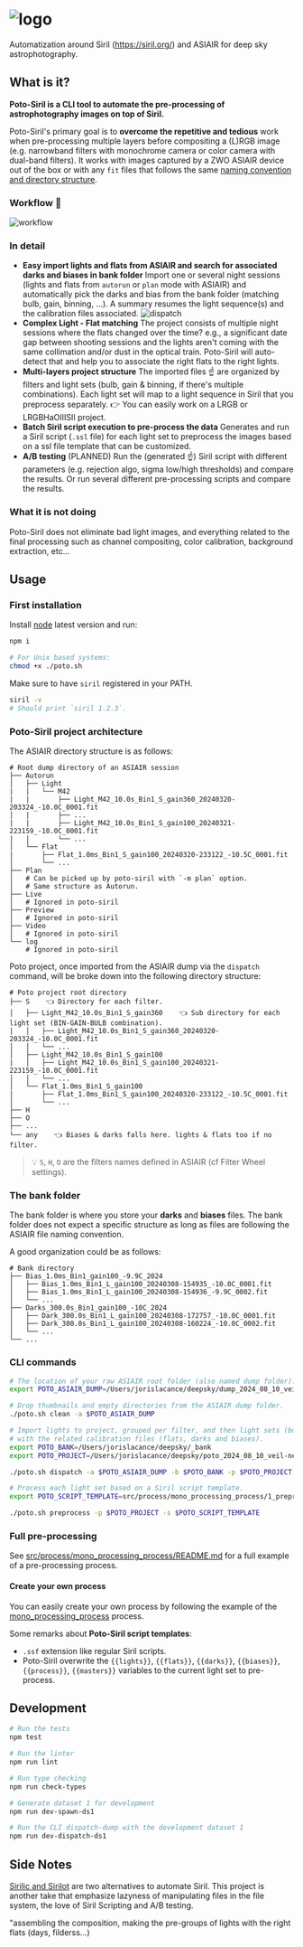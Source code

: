 # ![logo](./img/poto-siril_logo.png)

Automatization around Siril (<https://siril.org/>) and ASIAIR for deep sky astrophotography.

## What is it?

**Poto-Siril is a CLI tool to automate the pre-processing of astrophotography images on top of Siril.**

Poto-Siril's primary goal is to **overcome the repetitive and tedious** work when pre-processing multiple layers before compositing a (L)RGB image (e.g. narrowband filters with monochrome camera or color camera with dual-band filters). It works with images captured by a ZWO ASIAIR device out of the box or with any `fit` files that follows the same [naming convention and directory structure](#poto-siril-project-architecture).

### Workflow 🚀

![workflow](./img/poto-siril_workflow.png)

### In detail

- **Easy import lights and flats from ASIAIR and search for associated darks and biases in bank folder**
  Import one or several night sessions (lights and flats from `autorun` or `plan` mode with ASIAIR) and automatically pick the darks and bias from the bank folder (matching bulb, gain, binning, ...).
  A summary resumes the light sequence(s) and the calibration files associated.
  ![dispatch](./img/poto-siril_dispatch.png)
- **Complex Light - Flat matching**
  The project consists of multiple night sessions where the flats changed over the time? e.g., a significant date gap between shooting sessions and the lights aren't coming with the same collimation and/or dust in the optical train.
  Poto-Siril will auto-detect that and help you to associate the right flats to the right lights.
- **Multi-layers project structure**
  The imported files ☝️ are organized by filters and light sets (bulb, gain & binning, if there's multiple combinations). Each light set will map to a light sequence in Siril that you preprocess separately.
  👉 You can easily work on a LRGB or LRGBHaOIIISII project.
- **Batch Siril script execution to pre-process the data**
  Generates and run a Siril script (`.ssl` file) for each light set to preprocess the images based on a ssl file template that can be customized.
- **A/B testing** (PLANNED)
  Run the (generated ☝️) Siril script with different parameters (e.g. rejection algo, sigma low/high thresholds) and compare the results.
  Or run several different pre-processing scripts and compare the results.

### What it is not doing

Poto-Siril does not eliminate bad light images, and everything related to the final processing such as channel compositing, color calibration, background extraction, etc...

## Usage

### First installation

Install [node](https://node.org) latest version and run:

```bash
npm i

# For Unix based systems:
chmod +x ./poto.sh
```

Make sure to have `siril` registered in your PATH.

```bash
siril -v
# Should print `siril 1.2.3`.
```

### Poto-Siril project architecture

The ASIAIR directory structure is as follows:

```text
# Root dump directory of an ASIAIR session
├── Autorun
│   ├── Light
|   |   └── M42
|   |       ├── Light_M42_10.0s_Bin1_S_gain360_20240320-203324_-10.0C_0001.fit
│   |       ├── ...
|   |       ├── Light_M42_10.0s_Bin1_S_gain100_20240321-223159_-10.0C_0001.fit
|   |       └── ...
│   └── Flat
|       ├── Flat_1.0ms_Bin1_S_gain100_20240320-233122_-10.5C_0001.fit
│       └── ...
├── Plan
│   # Can be picked up by poto-siril with `-m plan` option.
│   # Same structure as Autorun.
├── Live
│   # Ignored in poto-siril
├── Preview
│   # Ignored in poto-siril
├── Video
│   # Ignored in poto-siril
└── log
    # Ignored in poto-siril
```

Poto project, once imported from the ASIAIR dump via the `dispatch` command, will be broke down into the following directory structure:

```text
# Poto project root directory
├── S    👈 Directory for each filter.
│   ├── Light_M42_10.0s_Bin1_S_gain360    👈 Sub directory for each light set (BIN-GAIN-BULB combination).
|   │   ├── Light_M42_10.0s_Bin1_S_gain360_20240320-203324_-10.0C_0001.fit
│   │   └── ...
│   ├── Light_M42_10.0s_Bin1_S_gain100
|   │   ├── Light_M42_10.0s_Bin1_S_gain100_20240321-223159_-10.0C_0001.fit
│   │   └── ...
│   └── Flat_1.0ms_Bin1_S_gain100
|       ├── Flat_1.0ms_Bin1_S_gain100_20240320-233122_-10.5C_0001.fit
│       └── ...
├── H
├── O
├── ...
└── any    👈 Biases & darks falls here. lights & flats too if no filter.
```

> 💡 `S`, `H`, `O` are the filters names defined in ASIAIR (cf Filter Wheel settings).

### The bank folder

The bank folder is where you store your **darks** and **biases** files. The bank folder does not expect a specific structure as long as files are following the ASIAIR file naming convention.

A good organization could be as follows:

```text
# Bank directory
├── Bias_1.0ms_Bin1_gain100_-9.9C_2024
│   ├── Bias_1.0ms_Bin1_L_gain100_20240308-154935_-10.0C_0001.fit
│   ├── Bias_1.0ms_Bin1_L_gain100_20240308-154936_-9.9C_0002.fit
│   └── ...
├── Darks_300.0s_Bin1_gain100_-10C_2024
│   ├── Dark_300.0s_Bin1_L_gain100_20240308-172757_-10.0C_0001.fit
│   ├── Dark_300.0s_Bin1_L_gain100_20240308-160224_-10.0C_0002.fit
│   └── ...
└── ...
```

### CLI commands

```bash
# The location of your raw ASIAIR root folder (also named dump folder).
export POTO_ASIAIR_DUMP=/Users/jorislacance/deepsky/dump_2024_08_10_veil-nebula

# Drop thumbnails and empty directories from the ASIAIR dump folder.
./poto.sh clean -a $POTO_ASIAIR_DUMP

# Import lights to project, grouped per filter, and then light sets (bulb, gain & binning)
# with the related calibration files (flats, darks and biases).
export POTO_BANK=/Users/jorislacance/deepsky/_bank
export POTO_PROJECT=/Users/jorislacance/deepsky/poto_2024_08_10_veil-nebula

./poto.sh dispatch -a $POTO_ASIAIR_DUMP -b $POTO_BANK -p $POTO_PROJECT -m autorun

# Process each light set based on a Siril script template.
export POTO_SCRIPT_TEMPLATE=src/process/mono_processing_process/1_preprocessing.ssf

./poto.sh preprocess -p $POTO_PROJECT -s $POTO_SCRIPT_TEMPLATE
```

### Full pre-processing

See [src/process/mono_processing_process/README.md](src/process/mono_processing_process/README.md) for a full example of a pre-processing process.

#### Create your own process

You can easily create your own process by following the example of the [mono_processing_process](src/process/mono_processing_process) process.

Some remarks about **Poto-Siril script templates**:

- `.ssf` extension like regular Siril scripts.
- Poto-Siril overwrite the `{{lights}}`, `{{flats}}`, `{{darks}}`, `{{biases}}`, `{{process}}`, `{{masters}}` variables to the current light set to pre-process.

## Development

```bash
# Run the tests
npm test

# Run the linter
npm run lint

# Run type checking
npm run check-types

# Generate dataset 1 for development
npm run dev-spawn-ds1

# Run the CLI dispatch-dump with the development dataset 1
npm run dev-dispatch-ds1
```

## Side Notes

[Sirilic and Sirilot](https://siril.org/2018/11/sirilic-and-sirilot-two-very-useful-utilities-for-siril/) are two alternatives to automate Siril. This project is another take that emphasize lazyness of manipulating files in the file system, the love of Siril Scripting and A/B testing.

"assembling the composition, making the pre-groups of lights with the right flats (days, filderss...)
